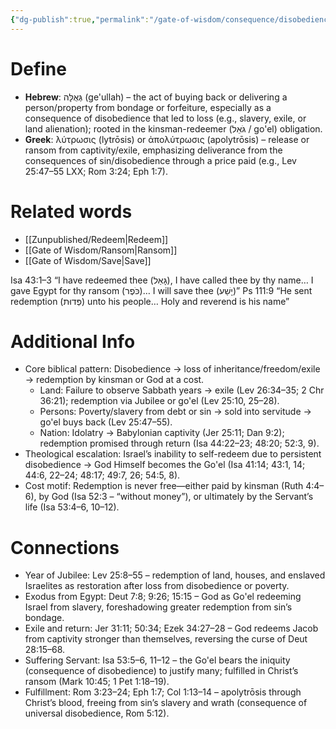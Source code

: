 ```yaml
---
{"dg-publish":true,"permalink":"/gate-of-wisdom/consequence/disobedience/redemption/","tags":["#GateWisdom","ConsequenceDisobedience","R"]}
---
```


# Define
- **Hebrew**: גְּאֻלָּה (ge'ullah) – the act of buying back or delivering a person/property from bondage or forfeiture, especially as a consequence of disobedience that led to loss (e.g., slavery, exile, or land alienation); rooted in the kinsman-redeemer (גֹּאֵל / go'el) obligation.
- **Greek**: λύτρωσις (lytrōsis) or ἀπολύτρωσις (apolytrōsis) – release or ransom from captivity/exile, emphasizing deliverance from the consequences of sin/disobedience through a price paid (e.g., Lev 25:47–55 LXX; Rom 3:24; Eph 1:7).

# Related words
- [[Zunpublished/Redeem\|Redeem]]
- [[Gate of Wisdom/Ransom\|Ransom]]
- [[Gate of Wisdom/Save\|Save]]

Isa 43:1–3 “I have redeemed thee (גָּאַל), I have called thee by thy name… I gave Egypt for thy ransom (כֹּפֶר)… I will save thee (יָשַׁע)”
Ps 111:9 “He sent redemption (פְּדוּת) unto his people… Holy and reverend is his name”

# Additional Info
- Core biblical pattern: Disobedience → loss of inheritance/freedom/exile → redemption by kinsman or God at a cost.
    - Land: Failure to observe Sabbath years → exile (Lev 26:34–35; 2 Chr 36:21); redemption via Jubilee or go'el (Lev 25:10, 25–28).
    - Persons: Poverty/slavery from debt or sin → sold into servitude → go'el buys back (Lev 25:47–55).
    - Nation: Idolatry → Babylonian captivity (Jer 25:11; Dan 9:2); redemption promised through return (Isa 44:22–23; 48:20; 52:3, 9).
- Theological escalation: Israel’s inability to self-redeem due to persistent disobedience → God Himself becomes the Go'el (Isa 41:14; 43:1, 14; 44:6, 22–24; 48:17; 49:7, 26; 54:5, 8).
- Cost motif: Redemption is never free—either paid by kinsman (Ruth 4:4–6), by God (Isa 52:3 – “without money”), or ultimately by the Servant’s life (Isa 53:4–6, 10–12).

# Connections
- Year of Jubilee: Lev 25:8–55 – redemption of land, houses, and enslaved Israelites as restoration after loss from disobedience or poverty.
- Exodus from Egypt: Deut 7:8; 9:26; 15:15 – God as Go'el redeeming Israel from slavery, foreshadowing greater redemption from sin’s bondage.
- Exile and return: Jer 31:11; 50:34; Ezek 34:27–28 – God redeems Jacob from captivity stronger than themselves, reversing the curse of Deut 28:15–68.
- Suffering Servant: Isa 53:5–6, 11–12 – the Go'el bears the iniquity (consequence of disobedience) to justify many; fulfilled in Christ’s ransom (Mark 10:45; 1 Pet 1:18–19).
- Fulfillment: Rom 3:23–24; Eph 1:7; Col 1:13–14 – apolytrōsis through Christ’s blood, freeing from sin’s slavery and wrath (consequence of universal disobedience, Rom 5:12).

